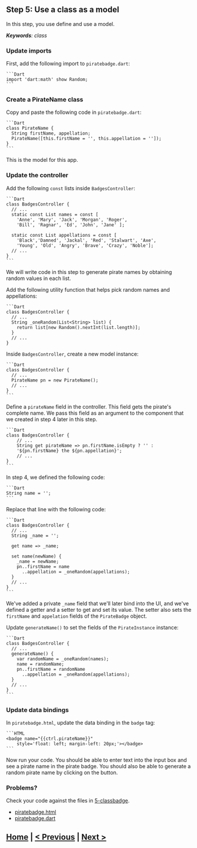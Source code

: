 ## Step 5: Use a class as a model

In this step, you use define and use a model.

_**Keywords**: class_

### Update imports

First, add the following import to `piratebadge.dart`:

    ```Dart
    import 'dart:math' show Random;
    ```

### Create a PirateName class

Copy and paste the following code in `piratebadge.dart`:

    ```Dart
    class PirateName {
      String firstName, appellation;
      PirateName([this.firstName = '', this.appellation = '']);
    }
    ```

This is the model for this app.

### Update the controller

Add the following `const` lists inside `BadgesController`:

    ```Dart
    class BadgesController {
      // ...
      static const List names = const [
        'Anne', 'Mary', 'Jack', 'Morgan', 'Roger',
        'Bill', 'Ragnar', 'Ed', 'John', 'Jane' ];

      static const List appellations = const [
        'Black','Damned', 'Jackal', 'Red', 'Stalwart', 'Axe',
        'Young', 'Old', 'Angry', 'Brave', 'Crazy', 'Noble'];
      // ...
    }
    ```

We will write code in this step to generate pirate names by obtaining random
values in each list.

Add the following utility function that helps pick random names and
appellations:


    ```Dart
    class BadgesController {
      // ...
      String _oneRandom(List<String> list) {
        return list[new Random().nextInt(list.length)];
      }
      // ...
    }

Inside `BadgesController`, create a new model instance:

    ```Dart
    class BadgesController {
      // ...
      PirateName pn = new PirateName();
      // ...
    }
    ```

Define a `pirateName` field in the controller. This field gets the pirate's
complete name.  We pass this field as an argument to the component that we
created in step 4 later in this step.


    ```Dart
    class BadgesController {
        // ...
        String get pirateName => pn.firstName.isEmpty ? '' :
        '${pn.firstName} the ${pn.appellation}';
        // ...
    }
    ```

In step 4, we defined the following code:

    ```Dart
    String name = '';
    ```

Replace that line with the following code:


    ```Dart
    class BadgesController {
      // ...
      String _name = '';

      get name => _name;

      set name(newName) {
        _name = newName;
        pn..firstName = name
          ..appellation = _oneRandom(appellations);
      }
      // ...
    }
    ```

We've added a private `_name` field that we'll later bind into the UI, and
we've defined a getter and a setter to get and set its value. The
setter also sets the `firstName` and `appelation` fields of the
`PirateBadge` object.

Update `generateName()` to set the fields of the `PirateInstance` instance:

    ```Dart
    class BadgesController {
      // ...
      generateName() {
        var randomName = _oneRandom(names);
        name = randomName;
        pn..firstName = randomName
          ..appellation = _oneRandom(appellations);
      }
      // ...
    }
    ```
### Update data bindings

In `piratebadge.html`, update the data binding in the `badge` tag:

    ```HTML
    <badge name="{{ctrl.pirateName}}"
        style='float: left; margin-left: 20px;'></badge>
    ```

Now run your code. You should be able to enter text into the input box and see
a pirate name in the pirate badge. You should also be able to generate a
random pirate name by clicking on the button.

### Problems?
Check your code against the files in [5-classbadge](../web/5-classbadge).
- [piratebadge.html](../web/5-classbadge/piratebadge.html)
- [piratebadge.dart](../web/5-classbadge/piratebadge.dart)

## [Home](../README.md) | [< Previous](step-4.md) | [Next >](step-6.md)
